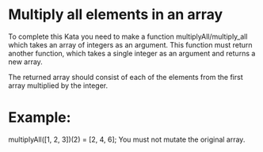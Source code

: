 # Multiply all elements in an array

To complete this Kata you need to make a function multiplyAll/multiply_all which takes an array of integers as an argument. This function must return another function, which takes a single integer as an argument and returns a new array.

The returned array should consist of each of the elements from the first array multiplied by the integer.

# Example:

multiplyAll([1, 2, 3])(2) = [2, 4, 6];
You must not mutate the original array.
